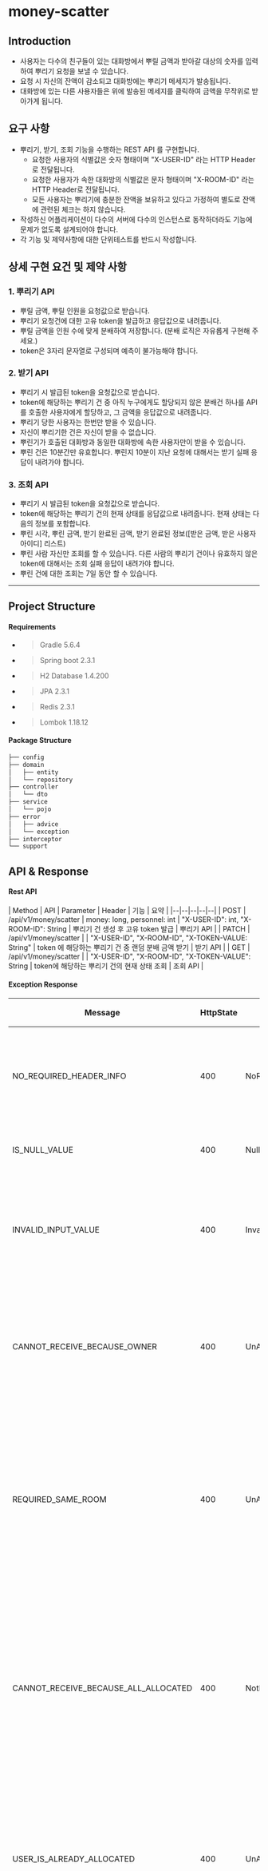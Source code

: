 # money-scatter

## Introduction
- 사용자는 다수의 친구들이 있는 대화방에서 뿌릴 금액과 받아갈 대상의 숫자를 입력하여 뿌리기 요청을 보낼 수 있습니다.
- 요청 시 자신의 잔액이 감소되고 대화방에는 뿌리기 메세지가 발송됩니다.
- 대화방에 있는 다른 사용자들은 위에 발송된 메세지를 클릭하여 금액을 무작위로 받아가게 됩니다.

## 요구 사항
- 뿌리기, 받기, 조회 기능을 수행하는 REST API 를 구현합니다.
    - 요청한 사용자의 식별값은 숫자 형태이며 "X-USER-ID" 라는 HTTP Header로 전달됩니다.
    - 요청한 사용자가 속한 대화방의 식별값은 문자 형태이며 "X-ROOM-ID" 라는 HTTP Header로 전달됩니다.
    - 모든 사용자는 뿌리기에 충분한 잔액을 보유하고 있다고 가정하여 별도로 잔액에 관련된 체크는 하지 않습니다.
- 작성하신 어플리케이션이 다수의 서버에 다수의 인스턴스로 동작하더라도 기능에 문제가 없도록 설계되어야 합니다.
- 각 기능 및 제약사항에 대한 단위테스트를 반드시 작성합니다.
    
## 상세 구현 요건 및 제약 사항 
### 1. 뿌리기 API
- 뿌릴 금액, 뿌릴 인원을 요청값으로 받습니다.
- 뿌리기 요청건에 대한 고유 token을 발급하고 응답값으로 내려줍니다.
- 뿌릴 금액을 인원 수에 맞게 분배하여 저장합니다. (분배 로직은 자유롭게 구현해 주세요.)
- token은 3자리 문자열로 구성되며 예측이 불가능해야 합니다. 

### 2. 받기 API
- 뿌리기 시 발급된 token을 요청값으로 받습니다.
- token에 해당하는 뿌리기 건 중 아직 누구에게도 할당되지 않은 분배건 하나를 API를 호출한 사용자에게 할당하고, 그 금액을 응답값으로 내려줍니다.
- 뿌리기 당한 사용자는 한번만 받을 수 있습니다.
- 자신이 뿌리기한 건은 자신이 받을 수 없습니다.
- 뿌린기가 호출된 대화방과 동일한 대화방에 속한 사용자만이 받을 수 있습니다.
- 뿌린 건은 10분간만 유효합니다. 뿌린지 10분이 지난 요청에 대해서는 받기 실패 응답이 내려가야 합니다. 

### 3. 조회 API
- 뿌리기 시 발급된 token을 요청값으로 받습니다.
- token에 해당하는 뿌리기 건의 현재 상태를 응답값으로 내려줍니다. 현재 상태는 다음의 정보를 포함합니다.
- 뿌린 시각, 뿌린 금액, 받기 완료된 금액, 받기 완료된 정보([받은 금액, 받은 사용자 아이디] 리스트)
- 뿌린 사람 자신만 조회를 할 수 있습니다. 다른 사람의 뿌리기 건이나 유효하지 않은 token에 대해서는 조회 실패 응답이 내려가야 합니다.
- 뿌린 건에 대한 조회는 7일 동안 할 수 있습니다.

--- 

## Project Structure
#### Requirements
- > Gradle 5.6.4
- > Spring boot 2.3.1
- > H2 Database 1.4.200
- > JPA 2.3.1
- > Redis 2.3.1
- > Lombok 1.18.12
   
#### Package Structure
```bash
├── config
├── domain
│   ├── entity
│   └── repository
├── controller
│   └── dto
├── service
│   └── pojo
├── error
│   ├── advice
│   └── exception
├── interceptor
└── support
```

## API & Response
#### Rest API 
| Method | API | Parameter | Header | 기능 | 요약 |
|--|--|--|--|--|
| POST | /api/v1/money/scatter | money: long, personnel: int | "X-USER-ID": int, "X-ROOM-ID": String | 뿌리기 건 생성 후 고유 token 발급 | 뿌리기 API |
| PATCH | /api/v1/money/scatter | | "X-USER-ID", "X-ROOM-ID", "X-TOKEN-VALUE: String" | token 에 해당하는 뿌리기 건 중 랜덤 분배 금액 받기 | 받기 API |
| GET | /api/v1/money/scatter | | "X-USER-ID", "X-ROOM-ID", "X-TOKEN-VALUE": String | token에 해당하는 뿌리기 건의 현재 상태 조회 | 조회 API |

#### Exception Response
| Message | HttpState | Exception Class | 내용 |
|--|--|--|--|
| NO_REQUIRED_HEADER_INFO | 400 | NoRequiredHeaderException | 필수 헤더 정보 없음 |
| IS_NULL_VALUE | 400 | NullPointerException | null 입려값 |
| INVALID_INPUT_VALUE | 400 | InvalidValueException | 유효하지 않은 입려값 |
| CANNOT_RECEIVE_BECAUSE_OWNER | 400 | UnAuthorizationException | 뿌린 사람은 받을 수 없음 |
| REQUIRED_SAME_ROOM | 400 | UnAuthorizationException | 동일한 대화방 사용자만 받을 수 있음 |
| CANNOT_RECEIVE_BECAUSE_ALL_ALLOCATED | 400 | NotExistValueException | 뿌리기 돈이 모두 할당되어 받을 수 없음 |
| USER_IS_ALREADY_ALLOCATED | 400 | UnAuthorizationException | 뿌리기 당 한 번만 받을 수 있음 |
| EXPIRED_SCATTER_MONEY | 400 | NotExistValueException | 뿌리기 돈이 만료됨 (10분) |
| UN_AUTHORIZATION | 403 | UnAuthorizationException | 뿌리기 정보 조회 권한 없음 |
| NOT_EXIST_VALUE | 400 | NotExistValueException | 뿌리기 정보가 존재하지 않음 |
| EXPIRED_INQUIRY_PERIOD | 400 | NotExistValueException | 뿌리기 정보 조회 기간 만료됨 (7일) |
| -- | -- | -- | -- |

## DB ERD
![](images/erd.png)

#### ScatterMoney Table
- [pk] Long id: pk (auto increment)
- Long ownerId: 뿌린 사용자 id 
- String roomId: 뿌린 대화방 id 
- String token: 고유 토큰 
- int money: 뿌릴 금액 
- int personnel: 뿌릴 인원 
- LocalDateTime createDate: 뿌린 시각
- Boolean expired: 만료 여부 (7일)

#### PickedUpMoney Table
- [pk] Long id: pk (auto increment)
- [fk] Long scatter_id: 뿌리기 건 pk
- int money: 분배된 금액 
- int userId: 발급받은 사용자 id (같은 토큰 안에서 유일함) - nullable
   
## 요구 사항 문제 해결 전략
### 1. 뿌리기 API
- **request**
    - body: 뿌릴 금액, 뿌릴 인원 
    - header: 뿌린 사용자 "X-USER-ID", 뿌린 방 "X-ROOM-ID"
- **response**
    - token (예측 불가능한 3자리 문자열)
- 내부 구현 로직
    - [x] 뿌리기 요청 건을 생성한다.
        - [x] 고유한 token 발급 
            - 3자리 문자열 (예측 불가능)
            - token 생성 로직: 
        - [x] 요청한 사용자 식별값과 속한 대화방 정보 저장
            - 요청한 사용자의 식별값은 숫자 형태이며 "X-USER-ID" 라는 HTTP Header로 전달됩니다.
            - 요청한 사용자가 속한 대화방의 식별값은 문자 형태이며 "X-ROOM-ID" 라는 HTTP Header로 전달됩니다.
        - [x] 뿌린 시각, 뿌린 금액 저장 
    - 뿌릴 금액을 뿌릴 인원만큼 분배하여 저장한다. 
        - => **받기 API에서 처리**
        - 뿌리기 생성 시 분배하지 않고, 받기 API 요청 때 마다 분배하여 저장한다. 
    - [x] 생성한 token 을 응답값으로 보낸다.
    - [x] 해당 token 을 redis 의 key로 저장하고, 만료 시간(expireTime = 10분)을 설정한다.
        - redis client lib은 lettuce 사용 

### 2. 받기 API
- **request**
    - header: 뿌린 사용자 "X-USER-ID", 뿌린 방 "X-ROOM-ID", **토큰값 "X-TOKEN-VALUE"**
- **response**
    - token 에 해당하는 뿌리기 요청 건 중 할당받은 금액 
- 내부 구현 로직
    - [x] token에 해당하는 뿌리기 건 중 아직 누구에게도 할당되지 않은 분배건 하나를 API를 호출한 사용자에게 할당하고, 그 금액을 응답값으로 내려줍니다.
        - [x] 모든 분배 건이 할당되었으면 할당되었다고 응답한다.
        - [x] 할당받은 분배 건을 조회한 후, 분배 로직에 따라 금액을 정하여 insert 한다.
        - 분배 로직(더치페이): 금액을 인원 수로 나눈 몫을 기준으로 나누되, 소숫점이 남으면 마지막 금액에 모두 넣는다. 
            - e.g. 4777/3 = 1592 -> 2개, 4777-(1592*2) = 1593 -> 1개 
    - [x] 자신이 뿌리기한 건은 자신이 받을 수 없습니다.
        - 뿌린 사용자 id(ownerId)가 자신이면 받을 수 없다.
    - [x] 뿌리기 당한 사용자는 한번만 받을 수 있습니다.
        - 조회한 분배 건에 요청한 사용자 id가 있으면 받을 수 없다.
    - [x] 뿌리기가 호출된 대화방과 동일한 대화방에 속한 사용자만이 받을 수 있습니다.
        - 요청한 header 의 대화방 id 가 뿌리기 건의 대화방 id 가 같지 않으면 받을 수 없다.
    - [x] 뿌린 건은 10분간만 유효합니다. 뿌린지 10분이 지난 요청에 대해서는 받기 실패 응답이 내려가야 합니다. 
        - 뿌리기 건에 대한 받기 API 요청 시 해당 key 값이 redis에 없으면 만료 응답을 보낸다. 
        - redis client lib은 lettuce 사용 

### 3. 조회 API
- **request**
    - header: 뿌린 사용자 "X-USER-ID", 뿌린 방 "X-ROOM-ID", **토큰값 "X-TOKEN-VALUE"**
- **response**
    - token 에 해당하는 뿌리기 요청 건의 현재 상태 
- 내부 구현 로직
    - [x] token에 해당하는 뿌리기 건의 현재 상태를 응답값으로 내려줍니다. 
        - 뿌리기 건 API 호출 시 저장한 정보를 조회하여 반환한다. 
        - 뿌린 시각, 뿌린 금액, 받기 완료된 금액, 받기 완료된 정보([받은 금액, 받은 사용자 아이디] 리스트)
    - [x] 뿌린 사람 자신만 조회를 할 수 있습니다. 
        - [x] 다른 사람의 뿌리기 건에 대해서는 조회 실패 응답이 내려가야 합니다.
            - ownerId 에 해당하는 사용자만 조회할 수 있다. 
            - 뿌리기 건의 ownerId 와 header의 userId 를 비교한다.
        - [x] 유효하지 않은 token에 대해서는 조회 실패 응답이 내려가야 합니다.
            - 조회 시 데이터가 없으면 실패 응답을 반환한다.
    - [x] 뿌린 건에 대한 조회는 7일 동안 할 수 있습니다.
        - 방법 1) 조회 후 생성 시간이 7일 이전이면 조회할 수 없다는 응답 반환 (구현한 방법)
        - 방법 2) 배치 돌면서 만들어진 시간 이후 7일 지난 데이터는 expired = true 처리
